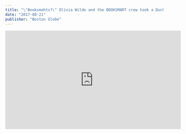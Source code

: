 ```yaml
---
title: "\"Booksmahts?\" Olivia Wilde and the BOOKSMART crew took a Duck Tour on the Charles, and our reporters went along for the ride."
date: "2017-08-21"
publisher: "Boston Globe"
---
```


<iframe src="https://www.facebook.com/plugins/video.php?href=https%3A%2F%2Fwww.facebook.com%2Fglobe%2Fvideos%2F2376484079240305%2F&width=560&show_text=false&height=314&appId" width="560" height="314" style="border:none;overflow:hidden" scrolling="no" frameborder="0" allowTransparency="true" allow="encrypted-media" allowFullScreen="true"></iframe>